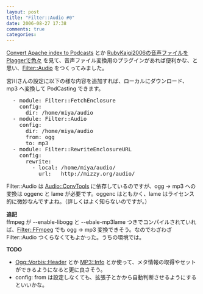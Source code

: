 ```yaml
---
layout: post
title: "Filter::Audio #0"
date: 2006-08-27 17:38
comments: true
categories: 
---
```

<p>
<a class="ext-link" href="http://subtech.g.hatena.ne.jp/miyagawa/20060827/1156610704"><span class="icon"></span>Convert Apache index to Podcasts</a> とか <a class="ext-link" href="http://www.hsbt.org/diary/20060827.html#p03"><span class="icon"></span>RubyKaigi2006の音声ファイルをPlaggerで色々</a> を見て、音声ファイル変換用のプラグインがあれば便利かな、と思い、<a class="ext-link" href="http://trac.mizzy.org/public/browser/plagger/trunk/lib/Plagger/Plugin/Filter/Audio.pm"><span class="icon"></span>Filter::Audio</a> をつくってみました。
</p>
<p>
宮川さんの設定に以下の様な内容を追加すれば、ローカルにダウンロード、mp3 へ変換して PodCasting できます。
</p>
<pre class="wiki">
  - module: Filter::FetchEnclosure
    config:
      dir: /home/miya/audio
  - module: Filter::Audio
    config:
      dir: /home/miya/audio
      from: ogg
      to: mp3
  - module: Filter::RewriteEnclosureURL
    config:
      rewrite:
        - local: /home/miya/audio/
          url:   http://mizzy.org/audio/
</pre>
<p>
Filter::Audio は <a class="ext-link" href="http://search.cpan.org/~mhooreman/Audio-ConvTools-0.06/lib/Audio/ConvTools.pm"><span class="icon"></span>Audio::ConvTools</a> に依存しているのですが、ogg -> mp3 への変換は oggenc と lame が必要です。oggenc はともかく、lame はライセンス的に微妙なんですよね。（詳しくはよく知らないのですが。）
</p>
<p>
<strong>追記</strong><br />
ffmpeg が --enable-libogg と --ebale-mp3lame つきでコンパイルされていれば、<a class="ext-link" href="http://trac.mizzy.org/public/browser/plagger/trunk/lib/Plagger/Plugin/Filter/FFmpeg.pm"><span class="icon"></span>Filter::FFmpeg</a> でも ogg -> mp3 変換できそう。なのでわざわざ Filter::Audio つくらなくてもよかった。うちの環境では。
</p>
<p>
<strong>TODO</strong><br />
</p>
<ul><li><a class="ext-link" href="http://search.cpan.org/~dbp/Ogg-Vorbis-Header-0.03/Header.pm"><span class="icon"></span>Ogg::Vorbis::Header</a> とか <a class="ext-link" href="http://search.cpan.org/~daniel/MP3-Info-1.20/Info.pm"><span class="icon"></span>MP3::Info</a> とか使って、メタ情報の取得やセットができるようになると更に良さそう。</li>
<li>config: from は設定しなくても、拡張子とかから自動判断させるようにするといいかな。</li></ul>